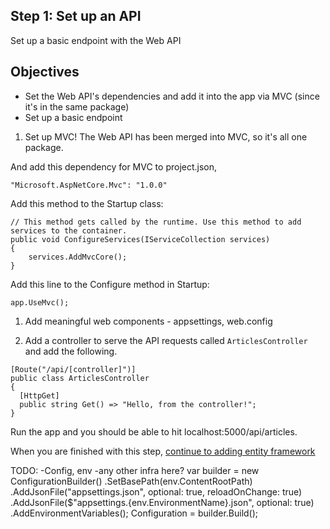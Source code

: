 ## Step 1: Set up an API 
Set up a basic endpoint with the Web API

## Objectives 
- Set the Web API's dependencies and add it into the app via MVC (since it's in the same package) 
- Set up a basic endpoint

1. Set up MVC! The Web API has been merged into MVC, so it's all one package. 

And add this dependency for MVC to project.json, 

```
"Microsoft.AspNetCore.Mvc": "1.0.0"
```

Add this method to the Startup class: 

```
// This method gets called by the runtime. Use this method to add services to the container.
public void ConfigureServices(IServiceCollection services)
{
    services.AddMvcCore();
}
```

Add this line to the Configure method in Startup:

```
app.UseMvc();
```

1. Add meaningful web components - appsettings, web.config

1. Add a controller to serve the API requests called `ArticlesController` and add the following. 

```
[Route("/api/[controller]")]
public class ArticlesController
{
  [HttpGet]
  public string Get() => "Hello, from the controller!";
}
```

Run the app and you should be able to hit localhost:5000/api/articles. 

When you are finished with this step, [continue to adding entity framework](https://github.com/Wyntuition/aspnetcore-workshop-kit/tree/master/03-EntityFramework)


TODO:
-Config, env 
-any other infra here? 
var builder = new ConfigurationBuilder()
                .SetBasePath(env.ContentRootPath)
                .AddJsonFile("appsettings.json", optional: true, reloadOnChange: true)
                .AddJsonFile($"appsettings.{env.EnvironmentName}.json", optional: true)
                .AddEnvironmentVariables();
            Configuration = builder.Build();